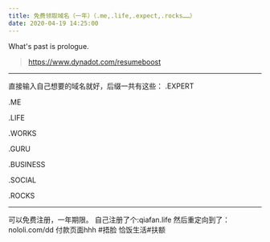 ```yaml
---
title: 免费领取域名（一年）（.me,.life,.expect,.rocks……）
date: 2020-04-19 14:25:00
---
```

What's past is prologue.

<!--more-->

> <https://www.dynadot.com/resumeboost>


----------
直接输入自己想要的域名就好，后缀一共有这些：
.EXPERT

.ME

.LIFE

.WORKS

.GURU

.BUSINESS

.SOCIAL

.ROCKS


----------
可以免费注册，一年期限。
自己注册了个:qiafan.life
然后重定向到了：nololi.com/dd
付款页面hhh
#捂脸
恰饭生活#扶额